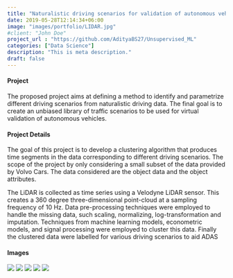 ```yaml
---
title: "Naturalistic driving scenarios for validation of autonomous vehicles"
date: 2019-05-28T12:14:34+06:00
image: "images/portfolio/LIDAR.jpg"
#client: "John Doe"
project_url : "https://github.com/AdityaBS27/Unsupervised_ML"
categories: ["Data Science"]
description: "This is meta description."
draft: false
---
```


#### Project

The proposed project aims at defining a method to identify and parametrize different driving scenarios from naturalistic driving data. The final goal is to create an unbiased library of traffic scenarios to be used for virtual validation of autonomous vehicles.


#### Project Details

The goal of this project is to develop a clustering algorithm that produces time segments in the data corresponding to different driving scenarios. The scope of the project by only considering a small subset of the data provided by Volvo Cars. The data considered are the object data and the object attributes.

The LiDAR is collected as time series using a Velodyne LiDAR sensor. This creates a 360 degree three-dimensional point-cloud at a sampling frequency of 10 Hz. Data pre-processing techniques were employed to handle the missing data, such scaling, normalizing, log-transformation and imputation. Techniques from machine learning models, econometric models, and signal processing were employed to cluster this data. Finally the clustered data were labelled for various driving scenarios to aid ADAS


#### Images

![](/images/portfolio/3_0.jpeg)
![](/images/portfolio/3_1.jpeg)
![](/images/portfolio/3_2.jpeg)
![](/images/portfolio/3_3.jpeg)
![](/images/portfolio/3_4.jpeg)
